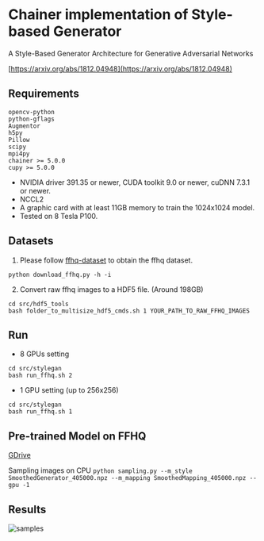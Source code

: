 # Chainer implementation of Style-based Generator
A Style-Based Generator Architecture for Generative Adversarial Networks

[https://arxiv.org/abs/1812.04948](https://arxiv.org/abs/1812.04948)  

## Requirements
```
opencv-python
python-gflags
Augmentor
h5py
Pillow
scipy
mpi4py
chainer >= 5.0.0
cupy >= 5.0.0
```
* NVIDIA driver 391.35 or newer, CUDA toolkit 9.0 or newer, cuDNN 7.3.1 or newer.
* NCCL2 
* A graphic card with at least 11GB memory to train the 1024x1024 model.
* Tested on 8 Tesla P100.

## Datasets

1. Please follow [ffhq-dataset](https://github.com/NVlabs/ffhq-dataset) to obtain the ffhq dataset.

```
python download_ffhq.py -h -i
```

2. Convert raw ffhq images to a HDF5 file. (Around 198GB)

```
cd src/hdf5_tools
bash folder_to_multisize_hdf5_cmds.sh 1 YOUR_PATH_TO_RAW_FFHQ_IMAGES
```

## Run

* 8 GPUs setting
```
cd src/stylegan
bash run_ffhq.sh 2 
```

* 1 GPU setting (up to 256x256)
```
cd src/stylegan
bash run_ffhq.sh 1
```

## Pre-trained Model on FFHQ
[GDrive](https://drive.google.com/open?id=1Yde3i7knsJ3JK9nZ_oHngvweQODFVLD6)

Sampling images on CPU
`
python sampling.py --m_style SmoothedGenerator_405000.npz --m_mapping SmoothedMapping_405000.npz --gpu -1
`
## Results

![samples](https://i.imgur.com/OUDgy5y.jpg)


